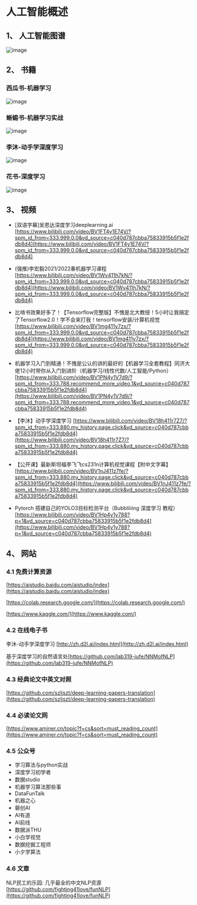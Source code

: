 # 人工智能概述
## 1、 人工智能图谱
 
 ![image](https://github.com/szliszt/AI_Study_Notes_ByCase/raw/main/images/%E4%BA%BA%E5%B7%A5%E6%99%BA%E8%83%BD%E7%9F%A5%E8%AF%86%E5%9B%BE%E8%B0%B1%EF%BC%88%E7%AE%80%E5%8C%96%E7%89%88%EF%BC%89v1.0.png)
 

 
 
## 2、 书籍

### 西瓜书-机器学习
![image](https://github.com/szliszt/AI_Study_Notes_ByCase/raw/main/images/%E8%A5%BF%E7%93%9C%E4%B9%A6.png)

### 蜥蜴书-机器学习实战

![image](https://raw.githubusercontent.com/szliszt/AI_Study_Notes_ByCase/main/images/%E6%9C%BA%E5%99%A8%E5%AD%A6%E4%B9%A0%E5%AE%9E%E6%88%98.png)

### 李沐-动手学深度学习	
![image](https://github.com/szliszt/AI_Study_Notes_ByCase/raw/main/images/%E5%8A%A8%E6%89%8B%E5%AD%A6-%E6%B7%B1%E5%BA%A6%E5%AD%A6%E4%B9%A0.png)


### 花书-深度学习
![image](https://github.com/szliszt/AI_Study_Notes_ByCase/raw/main/images/%E6%B7%B1%E5%BA%A6%E5%AD%A6%E4%B9%A0.png)


## 3、 视频

* [双语字幕]吴恩达深度学习deeplearning.ai		[https://www.bilibili.com/video/BV1FT4y1E74V/?spm_id_from=333.999.0.0&vd_source=c040d787cbba75833915b5f1e2fdb8d4](https://www.bilibili.com/video/BV1FT4y1E74V/?spm_id_from=333.999.0.0&vd_source=c040d787cbba75833915b5f1e2fdb8d4)

* (强推)李宏毅2021/2022春机器学习课程		     [https://www.bilibili.com/video/BV1Wv411h7kN/?spm_id_from=333.999.0.0&vd_source=c040d787cbba75833915b5f1e2fdb8d4](https://www.bilibili.com/video/BV1Wv411h7kN/?spm_id_from=333.999.0.0&vd_source=c040d787cbba75833915b5f1e2fdb8d4)

* 比啃书效果好多了！【Tensorflow完整版】不愧是北大教授！5小时让我搞定了Tensorflow2.0！学不会来打我！tensorflow安装/计算机视觉		[https://www.bilibili.com/video/BV1mg411y7zx/?spm_id_from=333.999.0.0&vd_source=c040d787cbba75833915b5f1e2fdb8d4](https://www.bilibili.com/video/BV1mg411y7zx/?spm_id_from=333.999.0.0&vd_source=c040d787cbba75833915b5f1e2fdb8d4)

* 机器学习入门到精通！不愧是公认的讲的最好的【机器学习全套教程】同济大佬12小时带你从入门到进阶（机器学习/线性代数/人工智能/Python）		[https://www.bilibili.com/video/BV1PN4y1V7d9/?spm_id_from=333.788.recommend_more_video.1&vd_source=c040d787cbba75833915b5f1e2fdb8d4](https://www.bilibili.com/video/BV1PN4y1V7d9/?spm_id_from=333.788.recommend_more_video.1&vd_source=c040d787cbba75833915b5f1e2fdb8d4)

* 【李沐】动手学深度学习		[https://www.bilibili.com/video/BV18h411r7Z7/?spm_id_from=333.880.my_history.page.click&vd_source=c040d787cbba75833915b5f1e2fdb8d4](https://www.bilibili.com/video/BV18h411r7Z7/?spm_id_from=333.880.my_history.page.click&vd_source=c040d787cbba75833915b5f1e2fdb8d4)

* 【公开课】最新斯坦福李飞飞cs231n计算机视觉课程【附中文字幕】		[https://www.bilibili.com/video/BV1nJ411z7fe/?spm_id_from=333.880.my_history.page.click&vd_source=c040d787cbba75833915b5f1e2fdb8d4](https://www.bilibili.com/video/BV1nJ411z7fe/?spm_id_from=333.880.my_history.page.click&vd_source=c040d787cbba75833915b5f1e2fdb8d4)

* Pytorch 搭建自己的YOLO3目标检测平台（Bubbliiiing 深度学习 教程）		[https://www.bilibili.com/video/BV1Hp4y1y788?p=1&vd_source=c040d787cbba75833915b5f1e2fdb8d4](https://www.bilibili.com/video/BV1Hp4y1y788?p=1&vd_source=c040d787cbba75833915b5f1e2fdb8d4)

## 4、 网站
### 4.1 免费计算资源
[https://aistudio.baidu.com/aistudio/index](https://aistudio.baidu.com/aistudio/index)

[https://colab.research.google.com/](https://colab.research.google.com/)

[https://www.kaggle.com/](https://www.kaggle.com/)

### 4.2 在线电子书
李沐-动手学深度学习	[http://zh.d2l.ai/index.html](http://zh.d2l.ai/index.html)

基于深度学习的自然语言处[https://github.com/lab319-jufe/NNMofNLP](https://github.com/lab319-jufe/NNMofNLP)


### 4.3 经典论文中英文对照
[https://github.com/szliszt/deep-learning-papers-translation](https://github.com/szliszt/deep-learning-papers-translation)

### 4.4 必读论文网
[https://www.aminer.cn/topic?f=cs&sort=must_reading_count](https://www.aminer.cn/topic?f=cs&sort=must_reading_count)

### 4.5 公众号
- 学习算法与python实战
- 深度学习初学者
- 数据studio
- 机器学习算法那些事
- DataFunTalk
- 机器之心
- 磐创AI
- AI有道
- AI前线
- 数据派THU
- 小白学视觉
- 数据挖掘工程师
- 小夕学算法
### 4.6 文章
NLP民工的乐园: 几乎最全的中文NLP资源 [https://github.com/fighting41love/funNLP](https://github.com/fighting41love/funNLP)
